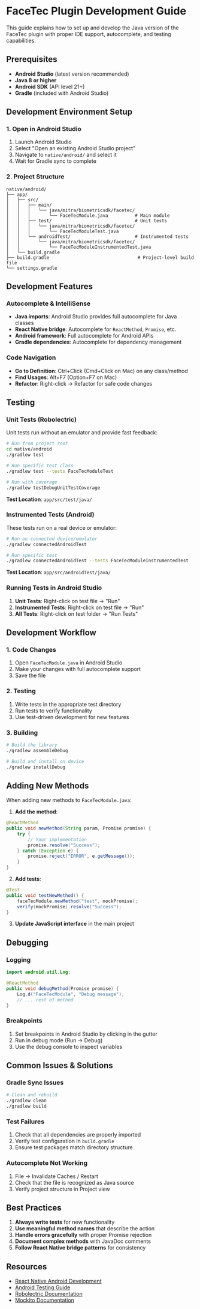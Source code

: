 # FaceTec Plugin Development Guide

This guide explains how to set up and develop the Java version of the FaceTec plugin with proper IDE support, autocomplete, and testing capabilities.

## Prerequisites

- **Android Studio** (latest version recommended)
- **Java 8 or higher**
- **Android SDK** (API level 21+)
- **Gradle** (included with Android Studio)

## Development Environment Setup

### 1. Open in Android Studio

1. Launch Android Studio
2. Select "Open an existing Android Studio project"
3. Navigate to `native/android/` and select it
4. Wait for Gradle sync to complete

### 2. Project Structure

```
native/android/
├── app/
│   ├── src/
│   │   ├── main/
│   │   │   └── java/mitra/biometricsdk/facetec/
│   │   │       └── FaceTecModule.java          # Main module
│   │   ├── test/                               # Unit tests
│   │   │   └── java/mitra/biometricsdk/facetec/
│   │   │       └── FaceTecModuleTest.java
│   │   └── androidTest/                        # Instrumented tests
│   │       └── java/mitra/biometricsdk/facetec/
│   │           └── FaceTecModuleInstrumentedTest.java
│   └── build.gradle
├── build.gradle                                 # Project-level build file
└── settings.gradle
```

## Development Features

### Autocomplete & IntelliSense

- **Java imports**: Android Studio provides full autocomplete for Java classes
- **React Native bridge**: Autocomplete for `ReactMethod`, `Promise`, etc.
- **Android framework**: Full autocomplete for Android APIs
- **Gradle dependencies**: Autocomplete for dependency management

### Code Navigation

- **Go to Definition**: Ctrl+Click (Cmd+Click on Mac) on any class/method
- **Find Usages**: Alt+F7 (Option+F7 on Mac)
- **Refactor**: Right-click → Refactor for safe code changes

## Testing

### Unit Tests (Robolectric)

Unit tests run without an emulator and provide fast feedback:

```bash
# Run from project root
cd native/android
./gradlew test

# Run specific test class
./gradlew test --tests FaceTecModuleTest

# Run with coverage
./gradlew testDebugUnitTestCoverage
```

**Test Location**: `app/src/test/java/`

### Instrumented Tests (Android)

These tests run on a real device or emulator:

```bash
# Run on connected device/emulator
./gradlew connectedAndroidTest

# Run specific test
./gradlew connectedAndroidTest --tests FaceTecModuleInstrumentedTest
```

**Test Location**: `app/src/androidTest/java/`

### Running Tests in Android Studio

1. **Unit Tests**: Right-click on test file → "Run"
2. **Instrumented Tests**: Right-click on test file → "Run"
3. **All Tests**: Right-click on test folder → "Run Tests"

## Development Workflow

### 1. Code Changes

1. Open `FaceTecModule.java` in Android Studio
2. Make your changes with full autocomplete support
3. Save the file

### 2. Testing

1. Write tests in the appropriate test directory
2. Run tests to verify functionality
3. Use test-driven development for new features

### 3. Building

```bash
# Build the library
./gradlew assembleDebug

# Build and install on device
./gradlew installDebug
```

## Adding New Methods

When adding new methods to `FaceTecModule.java`:

1. **Add the method**:
```java
@ReactMethod
public void newMethod(String param, Promise promise) {
    try {
        // Your implementation
        promise.resolve("Success");
    } catch (Exception e) {
        promise.reject("ERROR", e.getMessage());
    }
}
```

2. **Add tests**:
```java
@Test
public void testNewMethod() {
    faceTecModule.newMethod("test", mockPromise);
    verify(mockPromise).resolve("Success");
}
```

3. **Update JavaScript interface** in the main project

## Debugging

### Logging

```java
import android.util.Log;

@ReactMethod
public void debugMethod(Promise promise) {
    Log.d("FaceTecModule", "Debug message");
    // ... rest of method
}
```

### Breakpoints

1. Set breakpoints in Android Studio by clicking in the gutter
2. Run in debug mode (Run → Debug)
3. Use the debug console to inspect variables

## Common Issues & Solutions

### Gradle Sync Issues

```bash
# Clean and rebuild
./gradlew clean
./gradlew build
```

### Test Failures

1. Check that all dependencies are properly imported
2. Verify test configuration in `build.gradle`
3. Ensure test packages match directory structure

### Autocomplete Not Working

1. File → Invalidate Caches / Restart
2. Check that the file is recognized as Java source
3. Verify project structure in Project view

## Best Practices

1. **Always write tests** for new functionality
2. **Use meaningful method names** that describe the action
3. **Handle errors gracefully** with proper Promise rejection
4. **Document complex methods** with JavaDoc comments
5. **Follow React Native bridge patterns** for consistency

## Resources

- [React Native Android Development](https://reactnative.dev/docs/android-setup)
- [Android Testing Guide](https://developer.android.com/training/testing)
- [Robolectric Documentation](http://robolectric.org/)
- [Mockito Documentation](https://site.mockito.org/)
